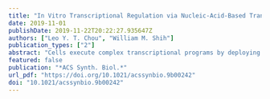 ```yaml
---
title: "In Vitro Transcriptional Regulation via Nucleic-Acid-Based Transcription Factors"
date: 2019-11-01
publishDate: 2019-11-22T20:22:27.935647Z
authors: ["Leo Y. T. Chou", "William M. Shih"]
publication_types: ["2"]
abstract: "Cells execute complex transcriptional programs by deploying distinct protein regulatory assemblies that interact with cis-regulatory elements throughout the genome. Using concepts from DNA nanotechnology, we synthetically recapitulated this feature in in vitro gene networks actuated by T7 RNA polymerase (RNAP). Our approach involves engineering nucleic acid hybridization interactions between a T7 RNAP site-specifically functionalized with single-stranded DNA (ssDNA), templates displaying cis-regulatory ssDNA domains, and auxiliary nucleic acid assemblies acting as artificial transcription factors (TFs). By relying on nucleic acid hybridization, de novo regulatory assemblies can be computationally designed to emulate features of protein-based TFs, such as cooperativity and combinatorial binding, while offering unique advantages such as programmability, chemical stability, and scalability. We illustrate the use of nucleic acid TFs to implement transcriptional logic, cascading, feedback, and multiplexing. This framework will enable rapid prototyping of increasingly complex in vitro genetic devices for applications such as portable diagnostics, bioanalysis, and the design of adaptive materials."
featured: false
publication: "*ACS Synth. Biol.*"
url_pdf: "https://doi.org/10.1021/acssynbio.9b00242"
doi: "10.1021/acssynbio.9b00242"
---
```


